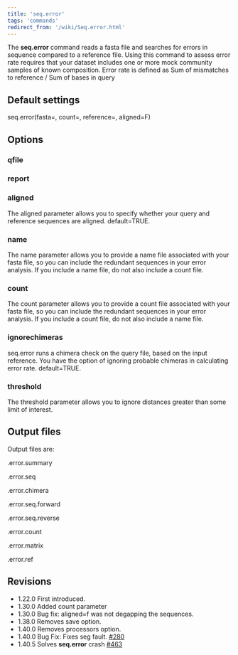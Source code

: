 ```yaml
---
title: 'seq.error'
tags: 'commands'
redirect_from: '/wiki/Seq.error.html'
---
```

The **seq.error** command reads a fasta file and
searches for errors in sequence compared to a reference file. Using this
command to assess error rate requires that your dataset includes one or
more mock community samples of known composition. Error rate is defined
as Sum of mismatches to reference / Sum of bases in query


## Default settings

seq.error(fasta=, count=, reference=, aligned=F)

## Options

### qfile

### report

### aligned

The aligned parameter allows you to specify whether your query and
reference sequences are aligned. default=TRUE.

### name

The name parameter allows you to provide a name file associated with
your fasta file, so you can include the redundant sequences in your
error analysis. If you include a name file, do not also include a count
file.

### count

The count parameter allows you to provide a count file associated with
your fasta file, so you can include the redundant sequences in your
error analysis. If you include a count file, do not also include a name
file.

### ignorechimeras

seq.error runs a chimera check on the query file, based on the input
reference. You have the option of ignoring probable chimeras in
calculating error rate. default=TRUE.

### threshold

The threshold parameter allows you to ignore distances greater than some
limit of interest.

## Output files

Output files are:


\.error.summary


\.error.seq


\.error.chimera


\.error.seq.forward


\.error.seq.reverse


\.error.count


\.error.matrix


\.error.ref

## Revisions

-   1.22.0 First introduced.
-   1.30.0 Added count parameter
-   1.30.0 Bug fix: aligned=f was not degapping the sequences.
-   1.38.0 Removes save option.
-   1.40.0 Removes processors option.
-   1.40.0 Bug Fix: Fixes seg fault.
    [\#280](https://github.com/mothur/mothur/issues/280)
-   1.40.5 Solves **seq.error** crash
    [\#463](https://github.com/mothur/mothur/issues/463)



